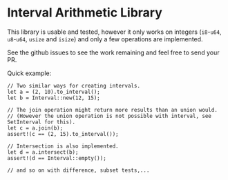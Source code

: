 Interval Arithmetic Library
===========================

This library is usable and tested, however it only works on integers (`i8`-`u64`, `u8`-`u64`, `usize` and `isize`) and only a few operations are implemented.

See the github issues to see the work remaining and feel free to send your PR.

Quick example:

```
// Two similar ways for creating intervals.
let a = (2, 10).to_interval();
let b = Interval::new(12, 15);

// The join operation might return more results than an union would.
// (However the union operation is not possible with interval, see SetInterval for this).
let c = a.join(b);
assert!(c == (2, 15).to_interval());

// Intersection is also implemented.
let d = a.intersect(b);
assert!(d == Interval::empty());

// and so on with difference, subset tests,...
```
